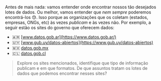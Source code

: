 Antes de mais nada: vamos entender onde encontrar nossos tão desejados lotes de dados. Ou melhor, vamos entender que _nem sempre_ poderemos encontrá-los 😓. Isso porque as organizações que os coletam (estados, empresas, ONGs, etc) às vezes _publicam_ e às vezes não. Por exemplo, a seguir estão os sites do governo que oferecem dados:

* 🇦🇷 [www.datos.gob.ar](https://www.datos.gob.ar/)
* 🇺🇾 [www.gub.uy/datos-abiertos](https://www.gub.uy/datos-abiertos)
* 🇲🇽 [datos.gob.mx](https://datos.gob.mx/)
* 🇨🇱 [datos.gob.cl](https://datos.gob.cl/)

> Explore os sites mencionados, identifique que tipo de informação publicam e em que formatos. De que assuntos tratam os lotes de dados que podemos encontrar nesses sites?
